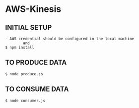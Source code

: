 # AWS-Kinesis

## INITIAL SETUP 
    - AWS credential should be configured in the local machine 
            and 
    $ npm install

## TO PRODUCE DATA
    $ node produce.js

## TO CONSUME DATA
    $ node consumer.js
